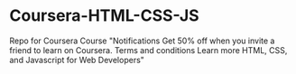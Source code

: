 # Coursera-HTML-CSS-JS
Repo for Coursera Course "Notifications Get 50% off when you invite a friend to learn on Coursera. Terms and conditions Learn more HTML, CSS, and Javascript for Web Developers"
